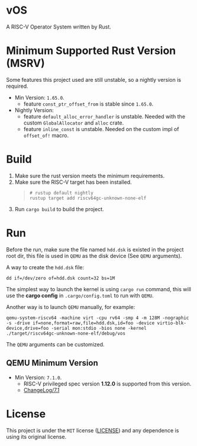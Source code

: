 # vOS
A RISC-V Operator System written by Rust.

# Minimum Supported Rust Version (MSRV)
Some features this project used are still unstable, so a nightly version is required.

- Min Version: `1.65.0`.
  * feature `const_ptr_offset_from` is stable since `1.65.0`.
- Nightly Version:
  * feature `default_alloc_error_handler` is unstable. Needed with the custom `GlobalAllocator` and `alloc` crate.
  * feature `inline_const` is unstable. Needed on the custom impl of `offset_of!` macro.

# Build
1. Make sure the rust version meets the minimum requirements.
2. Make sure the RISC-V target has been installed.
   > ```shell
   > # rustup default nightly
   > rustup target add riscv64gc-unknown-none-elf
   > ```
3. Run `cargo build` to build the project.

# Run
Before the run, make sure the file named `hdd.dsk` is existed in the project root dir, this file is used in `QEMU` as the disk device (See `QEMU` arguments).

A way to create the `hdd.dsk` file:

```shell
dd if=/dev/zero of=hdd.dsk count=32 bs=1M
```

The simplest way to launch the kernel is using `cargo run` command, this will use the **cargo config** in `.cargo/config.toml` to run with `QEMU`.

Another way is to launch `QEMU` manually, for example:

```shell
qemu-system-riscv64 -machine virt -cpu rv64 -smp 4 -m 128M -nographic -s -drive if=none,format=raw,file=hdd.dsk,id=foo -device virtio-blk-device,drive=foo -serial mon:stdio -bios none -kernel ./target/riscv64gc-unknown-none-elf/debug/vos
```

The `QEMU` arguments can be customized.

## QEMU Minimum Version
* Min Version: `7.1.0`.
  * RISC-V privileged spec version **1.12.0** is supported from this version.
  * [ChangeLog/7.1](https://wiki.qemu.org/ChangeLog/7.1#RISC-V)

# License
This project is under the `MIT` license ([LICENSE](./LICENSE)) and any dependence is using its original license.
